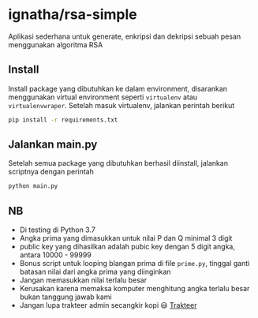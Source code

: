 # ignatha/rsa-simple


Aplikasi sederhana untuk generate, enkripsi dan dekripsi sebuah pesan menggunakan algoritma RSA


## Install

Install package yang dibutuhkan ke dalam environment, disarankan menggunakan virtual environment seperti `virtualenv` atau `virtualenvwraper`. Setelah masuk virtualenv, jalankan perintah berikut

```bash
pip install -r requirements.txt
```

## Jalankan main.py
Setelah semua package yang dibutuhkan berhasil diinstall, jalankan scriptnya dengan perintah

```bash
python main.py
```

## NB
- Di testing di Python 3.7
- Angka prima yang dimasukkan untuk nilai P dan Q minimal 3 digit
- public key yang dihasilkan adalah pubic key dengan 5 digit angka, antara 10000 - 99999
- Bonus script untuk looping blangan prima di file `prime.py`, tinggal ganti batasan nilai dari angka prima yang diinginkan
- Jangan memasukkan nilai terlalu besar
- Kerusakan karena memaksa komputer menghitung angka terlalu besar bukan tanggung jawab kami
- Jangan lupa trakteer admin secangkir kopi 😃 [Trakteer](https://trakteer.id/ignatha/tip)
